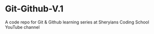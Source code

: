 # Git-Github-V.1
A code repo for Git &amp; Github learning series at Sheryians Coding School YouTube channel
